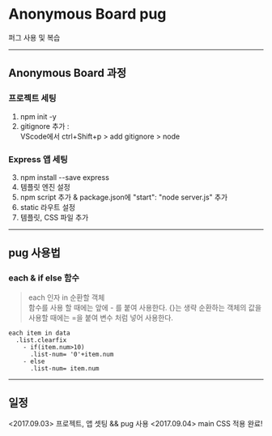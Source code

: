 # Anonymous Board pug
퍼그 사용 및 복습
___
## Anonymous Board 과정

### 프로젝트 세팅
1. npm init -y
2. gitignore 추가 :  
  VScode에서 ctrl+Shift+p > add gitignore > node

### Express 앱 세팅
3. npm install --save express
4. 템플릿 엔진 설정
5. npm script 추가 & package.json에 "start": "node server.js" 추가
6. static 라우트 설정
7. 템플릿, CSS 파일 추가


___
## pug 사용법



### each & if else 함수  

>each 인자 in 순환할 객체  
함수를 사용 할 때에는 앞에 - 를 붙여 사용한다. {}는 생략
순환하는 객체의 값을 사용할 때에는 =을 붙여 변수 처럼 넣어 사용한다.

```jade
each item in data
  .list.clearfix
    - if(item.num>10)
      .list-num= '0'+item.num
    - else
      .list-num= item.num
```

___
## 일정
<2017.09.03> 프로젝트, 앱 셋팅 && pug 사용
<2017.09.04> main CSS  적용 완료!






